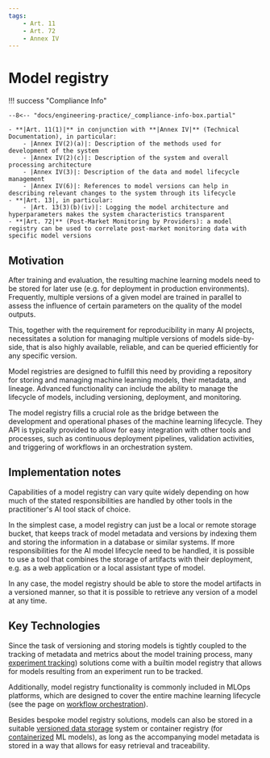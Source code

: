 ```yaml
---
tags:
    - Art. 11
    - Art. 72
    - Annex IV
---
```


# Model registry

!!! success "Compliance Info"

    --8<-- "docs/engineering-practice/_compliance-info-box.partial"

    - **|Art. 11(1)|** in conjunction with **|Annex IV|** (Technical Documentation), in particular:
        - |Annex IV(2)(a)|: Description of the methods used for development of the system
        - |Annex IV(2)(c)|: Description of the system and overall processing architecture
        - |Annex IV(3)|: Description of the data and model lifecycle management
        - |Annex IV(6)|: References to model versions can help in describing relevant changes to the system through its lifecycle
    - **|Art. 13|, in particular:
        - |Art. 13(3)(b)(iv)|: Logging the model architecture and hyperparameters makes the system characteristics transparent
    - **|Art. 72|** (Post-Market Monitoring by Providers): a model registry can be used to correlate post-market monitoring data with specific model versions

## Motivation

After training and evaluation, the resulting machine learning models need to be stored for later use (e.g. for deployment in production environments).
Frequently, multiple versions of a given model are trained in parallel to assess the influence of certain parameters on the quality of the model outputs.

This, together with the requirement for reproducibility in many AI projects, necessitates a solution for managing multiple versions of models side-by-side, that is also highly available, reliable, and can be queried efficiently for any specific version.

Model registries are designed to fulfill this need by providing a repository for storing and managing machine learning models, their metadata, and lineage.
Advanced functionality can include the ability to manage the lifecycle of models, including versioning, deployment, and monitoring.

The model registry fills a crucial role as the bridge between the development and operational phases of the machine learning lifecycle.
They API is typically provided to allow for easy integration with other tools and processes, such as continuous deployment pipelines, validation activities, and triggering of workflows in an orchestration system.

## Implementation notes

Capabilities of a model registry can vary quite widely depending on how much of the stated responsibilities are handled by other tools in the practitioner's AI tool stack of choice.

In the simplest case, a model registry can just be a local or remote storage bucket, that keeps track of model metadata and versions by indexing them and storing the information in a database or similar systems.
If more responsibilities for the AI model lifecycle need to be handled, it is possible to use a tool that combines the storage of artifacts with their deployment, e.g. as a web application or a local assistant type of model.

In any case, the model registry should be able to store the model artifacts in a versioned manner, so that it is possible to retrieve any version of a model at any time.

## Key Technologies

Since the task of versioning and storing models is tightly coupled to the tracking of metadata and metrics about the model training process, many [experiment tracking](experiment-tracking.md)) solutions come with a builtin model registry that allows for models resulting from an experiment run to be tracked.

Additionally, model registry functionality is commonly included in MLOps platforms, which are designed to cover the entire machine learning lifecycle (see the page on [workflow orchestration](orchestration.md)).

Besides bespoke model registry solutions, models can also be stored in a suitable [versioned data storage](data-governance/data-versioning.md) system or container registry (for [containerized](containerization.md) ML models), as long as the accompanying model metadata is stored in a way that allows for easy retrieval and traceability.
